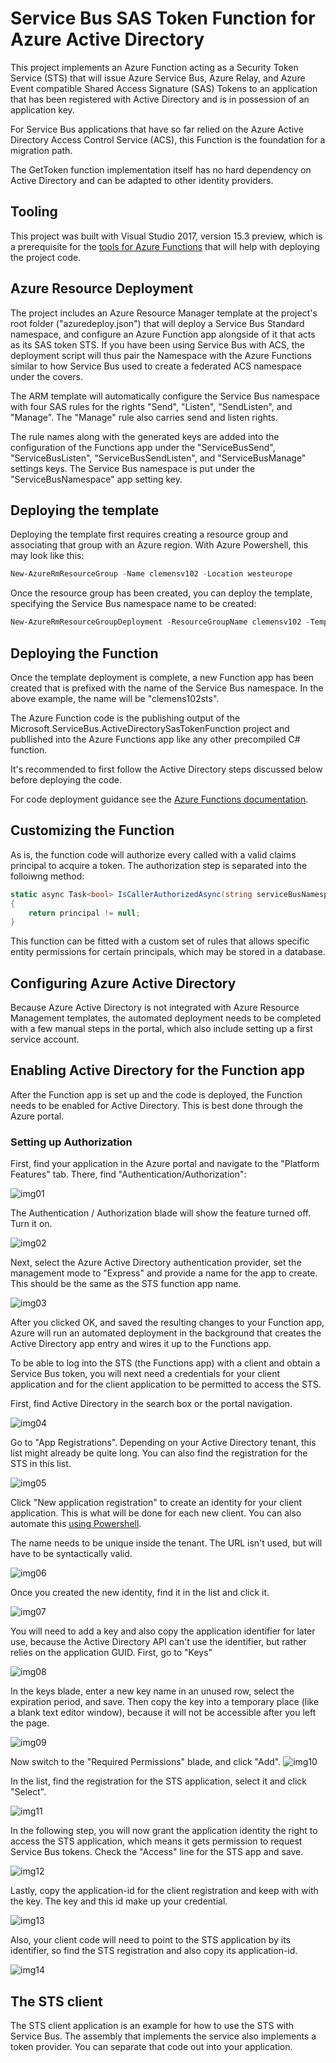 # Service Bus SAS Token Function for Azure Active Directory 

This project implements an Azure Function acting as a Security 
Token Service (STS) that will issue Azure Service Bus, Azure Relay, 
and Azure Event compatible Shared Access Signature (SAS) Tokens 
to an application that has been registered with Active Directory 
and is in possession of an application key.

For Service Bus applications that have so far relied on the Azure
Active Directory Access Control Service (ACS), this Function is the 
foundation for a migration path.

The GetToken function implementation itself has no hard dependency 
on Active Directory and can be adapted to other identity providers. 

## Tooling

This project was built with Visual Studio 2017, version 15.3 preview, 
which is a prerequisite for the [tools for Azure Functions](https://blogs.msdn.microsoft.com/webdev/2017/05/10/azure-function-tools-for-visual-studio-2017/)
that will help with deploying the project code.

## Azure Resource Deployment

The project includes an Azure Resource Manager template at the 
project's root folder ("azuredeploy.json") that will deploy a Service 
Bus Standard namespace, and configure an Azure Function app alongside 
of it that acts as its SAS token STS. If you have been using Service
Bus with ACS, the deployment script will thus pair the Namespace with
the Azure Functions similar to how Service Bus used to create a federated
ACS namespace under the covers. 

The ARM template will automatically configure the Service Bus namespace 
with four SAS rules for the rights "Send", "Listen", "SendListen", 
and "Manage". The "Manage" rule also carries send and listen rights. 

The rule names along with the generated keys are added into the 
configuration of the Functions app under the "ServiceBusSend", 
"ServiceBusListen", "ServiceBusSendListen", and "ServiceBusManage" 
settings keys. The Service Bus namespace is put under the 
"ServiceBusNamespace" app setting key. 

## Deploying the template

Deploying the template first requires creating a resource group and 
associating that group with an Azure region. With Azure Powershell, 
this may look like this:

```Powershell
New-AzureRmResourceGroup -Name clemensv102 -Location westeurope
```

Once the resource group has been created, you can deploy the template,
specifying the Service Bus namespace name to be created:

```Powershell
New-AzureRmResourceGroupDeployment -ResourceGroupName clemensv102 -TemplateFile azuredeploy.json -serviceBusNamespaceName clemensv102
```

## Deploying the Function 

Once the template deployment is complete, a new Function app has been 
created that is prefixed with the name of the Service Bus namespace. In 
the above example, the name will be "clemens102sts".

The Azure Function code is the publishing output of the Microsoft.ServiceBus.ActiveDirectorySasTokenFunction project 
and publlished into the Azure Functions app like any other precompiled C# function.

It's recommended to first follow the Active Directory steps discussed below before
deploying the code.

For code deployment guidance see the [Azure Functions documentation](https://blogs.msdn.microsoft.com/appserviceteam/2017/03/16/publishing-a-net-class-library-as-a-function-app/).

## Customizing the Function

As is, the function code will authorize every called with a valid claims principal to 
acquire a token. The authorization step is separated into the folloiwng method:

``` C#
static async Task<bool> IsCallerAuthorizedAsync(string serviceBusNamespace, string path, string requestedPermission, ClaimsPrincipal principal)
{
    return principal != null;
}
```

This function can be fitted with a custom set of rules that allows specific entity permissions for 
certain principals, which may be stored in a database. 

## Configuring Azure Active Directory 

Because Azure Active Directory is not integrated with Azure Resource 
Management templates, the automated deployment needs to be completed
with a few manual steps in the portal, which also include setting up
a first service account.

## Enabling Active Directory for the Function app

After the Function app is set up and the code is deployed, the Function
needs to be enabled for Active Directory. This is best done through
the Azure portal.

### Setting up Authorization

First, find your application in the Azure portal and navigate to the 
"Platform Features" tab. There, find "Authentication/Authorization":

![img01](images\img01.png?raw=true)

The Authentication / Authorization blade will show the feature turned
off. Turn it on.

![img02](images\img02.png?raw=true)

Next, select the Azure Active Directory authentication provider, set
the management mode to "Express" and provide a name for the app to 
create. This should be the same as the STS function app name.

![img03](images\img03.png?raw=true)

After you clicked OK, and saved the resulting changes to your Function app,
Azure will run an automated deployment in the background that creates the
Active Directory app entry and wires it up to the Functions app.

To be able to log into the STS (the Functions app) with a client and obtain a Service 
Bus token, you will next need a credentials for your client application and 
for the client application to be permitted to access the STS. 

First, find Active Directory in the search box or the portal navigation.

![img04](images\img04.png?raw=true)

Go to "App Registrations". Depending on your Active Directory tenant, this list might
already be quite long. You can also find the registration for the STS in this list. 

![img05](images\img05.png?raw=true)

Click "New application registration" to create an identity for your client application.
This is what will be done for each new client. You can also automate this [using Powershell](https://docs.microsoft.com/en-us/azure/azure-resource-manager/resource-group-authenticate-service-principal).

The name needs to be unique inside the tenant. The URL isn't used, but will have to be 
syntactically valid.

![img06](images\img06.png?raw=true)

Once you created the new identity, find it in the list and click it. 

![img07](images\img07.png?raw=true)

You will need to add a key and also copy the application identifier for later use,
because the Active Directory API can't use the identifier, but rather relies on the 
application GUID. First, go to "Keys"

![img08](images\img08.png?raw=true)

In the keys blade, enter a new key name in an unused row, select the expiration 
period, and save. Then copy the key into a temporary place (like a blank text editor window),
because it will not be accessible after you left the page.

![img09](images\img09.png?raw=true)

Now switch to the "Required Permissions" blade, and click "Add".
![img10](images\img10.png?raw=true)

In the list, find the registration for the STS application, select it and click 
"Select". 

![img11](images\img11.png?raw=true)

In the following step, you will now grant the application identity the right to 
access the STS application, which means it gets permission to request Service Bus
tokens. Check the "Access" line for the STS app and save.

![img12](images\img12.png?raw=true)

Lastly, copy the application-id for the client registration and keep with with the
key. The key and this id make up your credential.

![img13](images\img13.png?raw=true)

Also, your client code will need to point to the STS application by its identifier,
so find the STS registration and also copy its application-id.

![img14](images\img14.png?raw=true)

## The STS client

The STS client application is an example for how to use the STS with 
Service Bus. The assembly that implements the service also implements
a token provider. You can separate that code out into your application.

